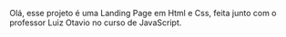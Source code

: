 Olá, esse projeto é uma Landing Page em Html e Css, feita junto com o professor Luiz Otavio no curso de JavaScript.